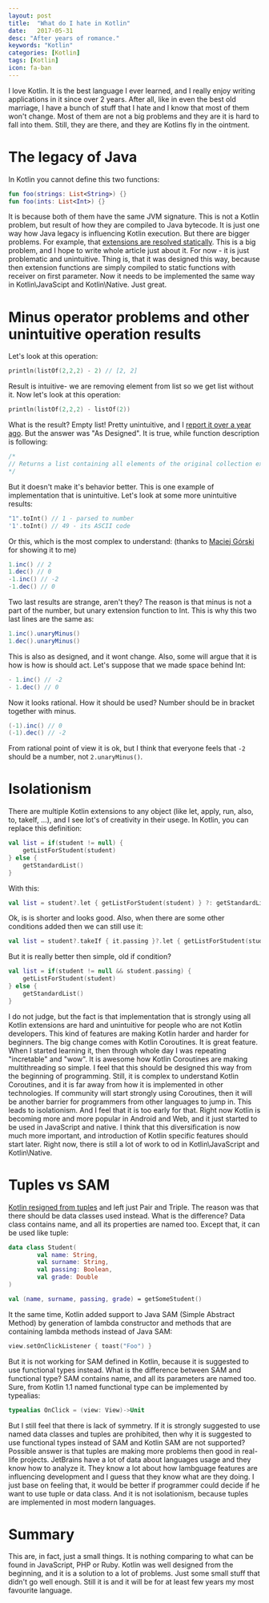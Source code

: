 ```yaml
---
layout: post
title:  "What do I hate in Kotlin"
date:   2017-05-31
desc: "After years of romance."
keywords: "Kotlin"
categories: [Kotlin]
tags: [Kotlin]
icon: fa-ban
---
```


I love Kotlin. It is the best language I ever learned, and I really enjoy writing applications in it since over 2 years.
After all, like in even the best old marriage, I have a bunch of stuff that I hate and I know that most of them won't change.
Most of them are not a big problems and they are it is hard to fall into them.
Still, they are there, and they are Kotlins fly in the ointment.

# The legacy of Java

In Kotlin you cannot define this two functions:

```kotlin
fun foo(strings: List<String>) {}
fun foo(ints: List<Int>) {}
```

It is because both of them have the same JVM signature. This is not a Kotlin problem, but result of how they are compiled to Java bytecode.
It is just one way how Java legacy is influencing Kotlin execution. But there are bigger problems. For example, that
[extensions are resolved statically](https://kotlinlang.org/docs/reference/extensions.html#extensions-are-resolved-statically).
This is a big problem, and I hope to write whole article just about it. For now - it is just problematic and unintuitive.
Thing is, that it was designed this way, because then extension functions are simply compiled to static functions with receiver on first
parameter. Now it needs to be implemented the same way in Kotlin\JavaScipt and Kotlin\Native. Just great.

# Minus operator problems and other unintuitive operation results

Let's look at this operation:

```kotlin
println(listOf(2,2,2) - 2) // [2, 2]
```

Result is intuitive- we are removing element from list so we get list without it. Now let's look at this operation:

```kotlin
println(listOf(2,2,2) - listOf(2))
```

What is the result? Empty list! Pretty unintuitive, and I [report it over a year ago](https://youtrack.jetbrains.com/issue/KT-11453).
But the answer was "As Designed". It is true, while function description is following:

```kotlin
/*
// Returns a list containing all elements of the original collection except the elements contained in the given [elements] collection.
*/
```

But it doesn't make it's behavior better. This is one example of implementation that is unintuitive. Let's look at some more unintuitive results:

```kotlin
"1".toInt() // 1 - parsed to number
'1'.toInt() // 49 - its ASCII code
```

Or this, which is the most complex to understand: (thanks to [Maciej Górski](https://github.com/mg6maciej) for showing it to me)

```java
1.inc() // 2
1.dec() // 0
-1.inc() // -2
-1.dec() // 0
```

Two last results are strange, aren't they? The reason is that minus is not a part of the number, but unary extension function
to Int. This is why this two last lines are the same as:

```java
1.inc().unaryMinus()
1.dec().unaryMinus()
```

This is also as designed, and it wont change. Also, some will argue that it is how is how is should act. Let's suppose that we made space behind Int:

```java
- 1.inc() // -2
- 1.dec() // 0
```

Now it looks rational. How it should be used? Number should be in bracket together with minus.

```java
(-1).inc() // 0
(-1).dec() // -2
```

From rational point of view it is ok, but I think that everyone feels that `-2` should be a number, not `2.unaryMinus()`.

# Isolationism

There are multiple Kotlin extensions to any object (like let, apply, run, also, to, takeIf, ...), and I see lot's of
creativity in their usege. In Kotlin, you can replace this definition:

```kotlin
val list = if(student != null) {
    getListForStudent(student)
} else {
    getStandardList()
}
```

With this:

```kotlin
val list = student?.let { getListForStudent(student) } ?: getStandardList()
```

Ok, is is shorter and looks good. Also, when there are some other conditions added then we can still use it:

```kotlin
val list = student?.takeIf { it.passing }?.let { getListForStudent(student) } ?: getStandardList()
```

But it is really better then simple, old if condition?

```kotlin
val list = if(student != null && student.passing) {
    getListForStudent(student)
} else {
    getStandardList()
}
```

I do not judge, but the fact is that implementation that is strongly using all Kotlin extensions are hard and unintuitive for people
who are not Kotlin developers. This kind of features are making Kotlin harder and harder for beginners. The big change comes with
Kotlin Coroutines. It is great feature. When I started learning it, then through whole day I was repeating "incretable" and "wow".
It is awesome how Kotlin Coroutines are making multithreading so simple. I feel that this should be designed this way from the beginning of programming.
Still, it is complex to understand Kotlin Coroutines, and it is far away from how it is implemented in other technologies.
If community will start strongly using Coroutines, then it will be another barrier for programmers from other languages to jump in. This
leads to isolationism. And I feel that it is too early for that. Right now Kotlin is becoming more and more popular in Android and Web, and it just
started to be used in JavaScript and native. I think that this diversification is now much more important, and introduction
of Kotlin specific features should start later. Right now, there is still a lot of work to od in Kotlin\JavaScript and Kotlin\Native.

# Tuples vs SAM

[Kotlin resigned from tuples](https://blog.jetbrains.com/kotlin/migrating-tuples/) and left just Pair and Triple.
The reason was that there should be data classes used instead.
What is the difference? Data class contains name, and all its properties are named too. Except that, it can be used like tuple:

```kotlin
data class Student(
        val name: String,
        val surname: String,
        val passing: Boolean,
        val grade: Double
)

val (name, surname, passing, grade) = getSomeStudent()
```

It the same time, Kotlin added support to Java SAM (Simple Abstract Method) by generation of lambda constructor and methods
that are containing lambda methods instead of Java SAM:

```kotlin
view.setOnClickListener { toast("Foo") }
```

But it is not working for SAM defined in Kotlin, because it is suggested to use functional types instead. What is the difference
between SAM and functional type? SAM contains name, and all its parameters are named too. Sure, from Kotlin 1.1 named functional type
 can be implemented by typealias:

```kotlin
typealias OnClick = (view: View)->Unit
```

But I still feel that there is lack of symmetry. If it is strongly suggested to use named data classes and tuples are prohibited, then
why it is suggested to use functional types instead of SAM and Kotlin SAM are not supported? Possible answer is that tuples are making more
problems then good in real-life projects. JetBrains have a lot of data about languages usage and they know how to analyze it.
They know a lot about how lambguage features are influencing development and I guess that they know what are they doing.
I just base on feeling that, it would be better if programmer could decide if he want to use tuple or data class.
And it is not isolationism, because tuples are implemented in most modern languages.

# Summary

This are, in fact, just a small things. It is nothing comparing to what can be found in JavaScript, PHP or Ruby.
Kotlin was well designed from the beginning, and it is a solution to a lot of problems.  Just some small stuff that didn't go well enough.
Still it is and it will be for at least few years my most favourite language.